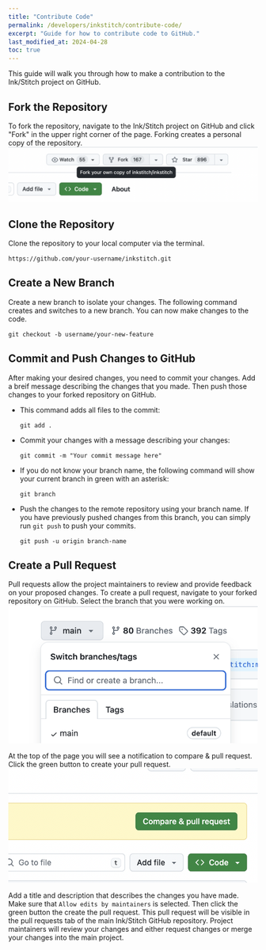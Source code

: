 ```yaml
---
title: "Contribute Code"
permalink: /developers/inkstitch/contribute-code/
excerpt: "Guide for how to contribute code to GitHub."
last_modified_at: 2024-04-28
toc: true 
---
```

This guide will walk you through how to make a contribution to the Ink/Stitch project on GitHub.

## Fork the Repository

To fork the repository, navigate to the Ink/Stitch project on GitHub and click "Fork" in the upper right corner of the page. Forking creates a personal copy of the repository. 
![Add python to path](/assets/images/developers/contribute-code/Fork.png)

## Clone the Repository

Clone the repository to your local computer via the terminal. 

```
https://github.com/your-username/inkstitch.git
```

## Create a New Branch

Create a new branch to isolate your changes. The following command creates and switches to a new branch. You can now make changes to the code.

```
git checkout -b username/your-new-feature
```

## Commit and Push Changes to GitHub

After making your desired changes, you need to commit your changes. Add a breif message describing the changes that you made. Then push those changes
to your forked repository on GitHub.

* This command adds all files to the commit:
  ```
  git add .
  ```

* Commit your changes with a message describing your changes:
  ```
  git commit -m "Your commit message here"
  ```

* If you do not know your branch name, the following command will show your current branch in green with an asterisk:
  ```
  git branch
  ```

* Push the changes to the remote repository using your branch name. If you have previously pushed changes from this branch, you can simply run 
`git push` to push your commits.
  ```
  git push -u origin branch-name
  ```

## Create a Pull Request

Pull requests allow the project maintainers to review and provide feedback on your proposed changes. To create a pull request, navigate to your
forked repository on GitHub. Select the branch that you were working on.
![Add python to path](/assets/images/developers/contribute-code/Branches.png)

At the top of the page you will see a notification to compare & pull request. Click the green button to create your pull request. 
![Add python to path](/assets/images/developers/contribute-code/Pull-Request.png)

Add a title and description that describes the changes you have made. Make sure that `Allow edits by maintainers` is selected. Then click the green button the create the pull request. This pull request will be visible in the pull requests tab of the main Ink/Stitch GitHub repository. Project maintainers will review your changes and either request changes or merge your changes into the main project.

